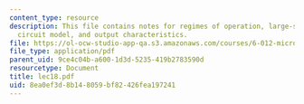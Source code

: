 ```yaml
---
content_type: resource
description: This file contains notes for regimes of operation, large-signal equivalent
  circuit model, and output characteristics.
file: https://ol-ocw-studio-app-qa.s3.amazonaws.com/courses/6-012-microelectronic-devices-and-circuits-fall-2005/8ea0ef3d8b148059bf82426fea197241_lec18.pdf
file_type: application/pdf
parent_uid: 9ce4c04b-a600-1d3d-5235-419b2783590d
resourcetype: Document
title: lec18.pdf
uid: 8ea0ef3d-8b14-8059-bf82-426fea197241
---
```

